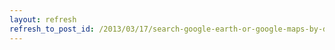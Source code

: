 ```yaml
---
layout: refresh
refresh_to_post_id: /2013/03/17/search-google-earth-or-google-maps-by-degrees-minutes-seconds
---
```

